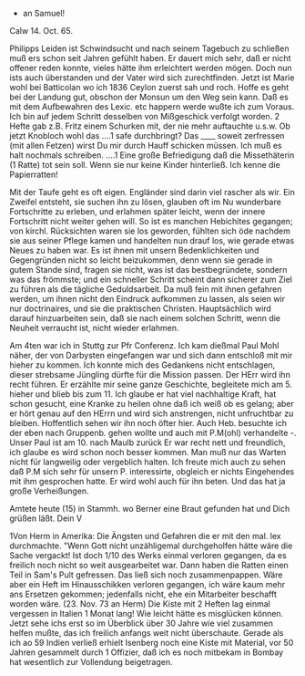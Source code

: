+ an Samuel!

 Calw 14. Oct. 65.

Philipps Leiden ist Schwindsucht und nach seinem Tagebuch zu schließen muß ers schon seit Jahren gefühlt haben. Er dauert mich sehr, daß er nicht offener reden konnte, vieles hätte ihm erleichtert werden mögen. Doch nun ists auch überstanden und der Vater wird sich zurechtfinden. Jetzt ist Marie wohl bei Batticolan wo ich 1836 Ceylon zuerst sah und roch. Hoffe es geht bei der Landung gut, obschon der Monsun um den Weg sein kann. 
Daß es mit dem Aufbewahren des Lexic. etc happern werde wußte ich zum Voraus. Ich bin auf jedem Schritt desselben von Mißgeschick verfolgt worden. 2 Hefte gab z.B. Fritz einem Schurken mit, der nie mehr auftauchte u.s.w. Ob jetzt Knobloch wohl das ....1 safe durchbringt? Das ____ soweit zerfressen (mit allen Fetzen) wirst Du mir durch Hauff schicken müssen. Ich muß es halt nochmals schreiben. ....1 Eine große Befriedigung daß die Missethäterin (1 Ratte) tot sein soll. Wenn sie nur keine Kinder hinterließ. Ich kenne die Papierratten!

Mit der Taufe geht es oft eigen. Engländer sind darin viel rascher als wir. Ein Zweifel entsteht, sie suchen ihn zu lösen, glauben oft im Nu wunderbare Fortschritte zu erleben, und erlahmen später leicht, wenn der innere Fortschritt nicht weiter gehen will. So ist es manchen Hebichites gegangen; von kirchl. Rücksichten waren sie los geworden, fühlten sich öde nachdem sie aus seiner Pflege kamen und handelten nun drauf los, wie gerade etwas Neues zu haben war. Es ist ihnen mit unsern Bedenklichkeiten und Gegengründen nicht so leicht beizukommen, denn wenn sie gerade in gutem Stande sind, fragen sie nicht, was ist das bestbegründete, sondern was das frömmste; und ein schneller Schritt scheint dann sicherer zum Ziel zu führen als die tägliche Geduldsarbeit. Da muß fein mit ihnen gefahren werden, um ihnen nicht den Eindruck aufkommen zu lassen, als seien wir nur doctrinaires, und sie die praktischen Christen. Hauptsächlich wird darauf hinzuarbeiten sein, daß sie nach einem solchen Schritt, wenn die Neuheit verraucht ist, nicht wieder erlahmen.

Am 4ten war ich in Stuttg zur Pfr Conferenz. Ich kam dießmal Paul Mohl näher, der von Darbysten eingefangen war und sich dann entschloß mit mir hieher zu kommen. Ich konnte mich des Gedankens nicht entschlagen, dieser strebsame Jüngling dürfte für die Mission passen. Der HErr wird ihn recht führen. Er erzählte mir seine ganze Geschichte, begleitete mich am 5. hieher und blieb bis zum 11. Ich glaube er hat viel nachhaltige Kraft, hat schon gesucht, eine Kranke zu heilen ohne daß ich weiß ob es gelang; aber er hört genau auf den HErrn und wird sich anstrengen, nicht unfruchtbar zu bleiben. Hoffentlich sehen wir ihn noch öfter hier. Auch Heb. besuchte ich der eben nach Gruppenb. gehen wollte und auch mit P.M(ohl) verhandelte -. Unser Paul ist am 10. nach Maulb zurück Er war recht nett und freundlich, ich glaube es wird schon noch besser kommen. Man muß nur das Warten nicht für langweilig oder vergeblich halten. Ich freute mich auch zu sehen daß P.M sich sehr für unsern P. interessirte, obgleich er nichts Eingehendes mit ihm gesprochen hatte. Er wird wohl auch für ihn beten. Und das hat ja große Verheißungen.

Amtete heute (15) in Stammh. wo Berner eine Braut gefunden hat und Dich grüßen läßt.
 Dein V



1Von Herm in Amerika:
Die Ängsten und Gefahren die er mit den mal. lex durchmachte. "Wenn Gott nicht unzähligemal durchgeholfen hätte wäre die Sache vergackt! Ist doch 1/10 des Werks einmal verloren gegangen, da es freilich noch nicht so weit ausgearbeitet war. Dann haben die Ratten einen Teil in Sam's Pult gefressen. Das ließ sich noch zusammenpappen. Wäre aber ein Heft im Hinausschikken verloren gegangen, ich wäre kaum mehr ans Ersetzen gekommen; jedenfalls nicht, ehe ein Mitarbeiter beschafft worden wäre. (23. Nov. 73 an Herm) Die Kiste mit 2 Heften lag einmal vergessen in Italien 1 Monat lang! Wie leicht hätte es misglücken können. Jetzt sehe ichs erst so im Überblick über 30 Jahre wie viel zusammen helfen mußte, das ich freilich anfangs weit nicht überschaute. Gerade als ich ao 59 Indien verließ erhielt Isenberg noch eine Kiste mit Material, vor 50 Jahren gesammelt durch 1 Offizier, daß ich es noch mitbekam in Bombay hat wesentlich zur Vollendung beigetragen. 
